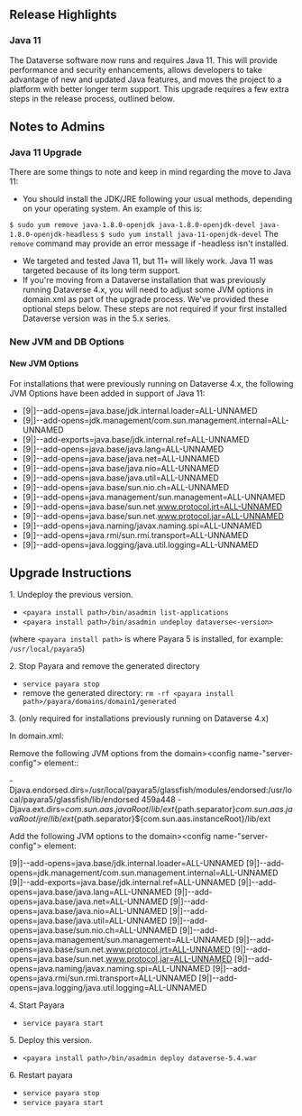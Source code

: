 ## Release Highlights

### Java 11

The Dataverse software now runs and requires Java 11. This will provide performance and security enhancements, allows developers to take advantage of new and updated Java features, and moves the project to a platform with better longer term support. This upgrade requires a few extra steps in the release process, outlined below.

## Notes to Admins

### Java 11 Upgrade

There are some things to note and keep in mind regarding the move to Java 11:

- You should install the JDK/JRE following your usual methods, depending on your operating system. An example of this is:

 ``$ sudo yum remove java-1.8.0-openjdk java-1.8.0-openjdk-devel java-1.8.0-openjdk-headless``
 ``$ sudo yum install java-11-openjdk-devel``
 The `remove` command may provide an error message if -headless isn't installed.

- We targeted and tested Java 11, but 11+ will likely work. Java 11 was targeted because of its long term support.
- If you're moving from a Dataverse installation that was previously running Dataverse 4.x, you will need to adjust some JVM options in domain.xml as part of the upgrade process. We've provided these optional steps below. These steps are not required if your first installed Dataverse version was in the 5.x series.

### New JVM and DB Options

#### New JVM Options

For installations that were previously running on Dataverse 4.x, the following JVM Options have been added in support of Java 11:

- <jvm-options>[9|]--add-opens=java.base/jdk.internal.loader=ALL-UNNAMED</jvm-options>
- <jvm-options>[9|]--add-opens=jdk.management/com.sun.management.internal=ALL-UNNAMED</jvm-options>
- <jvm-options>[9|]--add-exports=java.base/jdk.internal.ref=ALL-UNNAMED</jvm-options>
- <jvm-options>[9|]--add-opens=java.base/java.lang=ALL-UNNAMED</jvm-options>
- <jvm-options>[9|]--add-opens=java.base/java.net=ALL-UNNAMED</jvm-options>
- <jvm-options>[9|]--add-opens=java.base/java.nio=ALL-UNNAMED</jvm-options>
- <jvm-options>[9|]--add-opens=java.base/java.util=ALL-UNNAMED</jvm-options>
- <jvm-options>[9|]--add-opens=java.base/sun.nio.ch=ALL-UNNAMED</jvm-options>
- <jvm-options>[9|]--add-opens=java.management/sun.management=ALL-UNNAMED</jvm-options>
- <jvm-options>[9|]--add-opens=java.base/sun.net.www.protocol.jrt=ALL-UNNAMED</jvm-options>
- <jvm-options>[9|]--add-opens=java.base/sun.net.www.protocol.jar=ALL-UNNAMED</jvm-options>
- <jvm-options>[9|]--add-opens=java.naming/javax.naming.spi=ALL-UNNAMED</jvm-options>
- <jvm-options>[9|]--add-opens=java.rmi/sun.rmi.transport=ALL-UNNAMED</jvm-options>
- <jvm-options>[9|]--add-opens=java.logging/java.util.logging=ALL-UNNAMED</jvm-options>

## Upgrade Instructions

1\. Undeploy the previous version.

- `<payara install path>/bin/asadmin list-applications`
- `<payara install path>/bin/asadmin undeploy dataverse<-version>`

(where `<payara install path>` is where Payara 5 is installed, for example: `/usr/local/payara5`)

2\. Stop Payara and remove the generated directory

- `service payara stop`
- remove the generated directory: 
`rm -rf <payara install path>/payara/domains/domain1/generated`

3\. (only required for installations previously running on Dataverse 4.x)

In domain.xml:

Remove the following JVM options from the domain><configs><config name-"server-config"><java-config> element::

  <jvm-options>-Djava.endorsed.dirs=/usr/local/payara5/glassfish/modules/endorsed:/usr/local/payara5/glassfish/lib/endorsed</jvm-options>
  459a448
  <jvm-options>-Djava.ext.dirs=${com.sun.aas.javaRoot}/lib/ext${path.separator}${com.sun.aas.javaRoot}/jre/lib/ext${path.separator}${com.sun.aas.instanceRoot}/lib/ext</jvm-options>

Add the following JVM options to the domain><configs><config name-"server-config"><java-config> element:  

  <jvm-options>[9|]--add-opens=java.base/jdk.internal.loader=ALL-UNNAMED</jvm-options>
  <jvm-options>[9|]--add-opens=jdk.management/com.sun.management.internal=ALL-UNNAMED</jvm-options>
  <jvm-options>[9|]--add-exports=java.base/jdk.internal.ref=ALL-UNNAMED</jvm-options>
  <jvm-options>[9|]--add-opens=java.base/java.lang=ALL-UNNAMED</jvm-options>
  <jvm-options>[9|]--add-opens=java.base/java.net=ALL-UNNAMED</jvm-options>
  <jvm-options>[9|]--add-opens=java.base/java.nio=ALL-UNNAMED</jvm-options>
  <jvm-options>[9|]--add-opens=java.base/java.util=ALL-UNNAMED</jvm-options>
  <jvm-options>[9|]--add-opens=java.base/sun.nio.ch=ALL-UNNAMED</jvm-options>
  <jvm-options>[9|]--add-opens=java.management/sun.management=ALL-UNNAMED</jvm-options>
  <jvm-options>[9|]--add-opens=java.base/sun.net.www.protocol.jrt=ALL-UNNAMED</jvm-options>
  <jvm-options>[9|]--add-opens=java.base/sun.net.www.protocol.jar=ALL-UNNAMED</jvm-options>
  <jvm-options>[9|]--add-opens=java.naming/javax.naming.spi=ALL-UNNAMED</jvm-options>
  <jvm-options>[9|]--add-opens=java.rmi/sun.rmi.transport=ALL-UNNAMED</jvm-options>
  <jvm-options>[9|]--add-opens=java.logging/java.util.logging=ALL-UNNAMED</jvm-options>

4\. Start Payara

- `service payara start`
  
5\. Deploy this version.

- `<payara install path>/bin/asadmin deploy dataverse-5.4.war`

6\. Restart payara

- `service payara stop`
- `service payara start`
